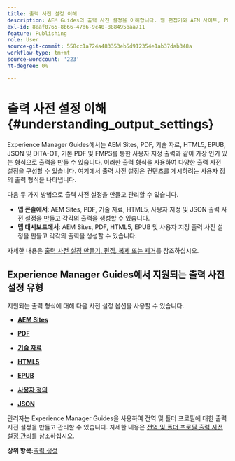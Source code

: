 ```yaml
---
title: 출력 사전 설정 이해
description: AEM Guides의 출력 사전 설정을 이해합니다. 웹 편집기와 AEM 사이트, PDF, HTML5, EPUB, 사용자 지정 및 JSON 형식에 대한 맵 대시보드에서 출력 사전 설정을 만듭니다.
exl-id: 8eaf0765-8b66-47d6-9c40-888495baa711
feature: Publishing
role: User
source-git-commit: 558cc1a724a483353eb5d912354e1ab37dab348a
workflow-type: tm+mt
source-wordcount: '223'
ht-degree: 0%

---
```


# 출력 사전 설정 이해 {#understanding_output_settings}

Experience Manager Guides에서는 AEM Sites, PDF, 기술 자료, HTML5, EPUB, JSON 및 DITA-OT, 기본 PDF 및 FMPS를 통한 사용자 지정 출력과 같이 가장 인기 있는 형식으로 출력을 만들 수 있습니다. 이러한 출력 형식을 사용하여 다양한 출력 사전 설정을 구성할 수 있습니다. 여기에서 출력 사전 설정은 컨텐츠를 게시하려는 사용자 정의 출력 형식을 나타냅니다.

다음 두 가지 방법으로 출력 사전 설정을 만들고 관리할 수 있습니다.

- **맵 콘솔에서**: AEM Sites, PDF, 기술 자료, HTML5, 사용자 지정 및 JSON 출력 사전 설정을 만들고 각각의 출력을 생성할 수 있습니다.
- **맵 대시보드에서**: AEM Sites, PDF, HTML5, EPUB 및 사용자 지정 출력 사전 설정을 만들고 각각의 출력을 생성할 수 있습니다.

자세한 내용은 [출력 사전 설정 만들기, 편집, 복제 또는 제거](./generate-output-create-edit-preset.md)를 참조하십시오.

## Experience Manager Guides에서 지원되는 출력 사전 설정 유형

지원되는 출력 형식에 대해 다음 사전 설정 옵션을 사용할 수 있습니다.

- **[AEM Sites](generate-output-aem-site.md)**

- **[PDF](generate-output-pdf.md)**

- **[기술 자료](generate-output-knowledge-base.md)**

- **[HTML5](generate-output-html5.md)**

- **[EPUB](generate-output-epub.md)**

- **[사용자 정의](generate-output-custom.md)**

- **[JSON](generate-output-json.md)**

관리자는 Experience Manager Guides을 사용하여 전역 및 폴더 프로필에 대한 출력 사전 설정을 만들고 관리할 수 있습니다. 자세한 내용은 [전역 및 폴더 프로필 출력 사전 설정 관리](./web-editor-manage-output-presets.md)를 참조하십시오.

**상위 항목:**[&#x200B;출력 생성](generate-output.md)
